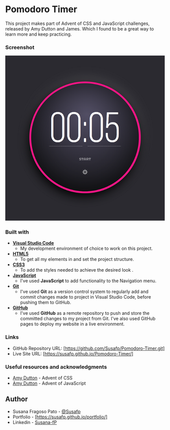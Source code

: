 # Pomodoro Timer

This project makes part of Advent of CSS and JavaScript challenges, released by Amy Dutton and James. Which I found to be a great way to learn more and keep practicing.


### Screenshot

![Pomodoro Timer](images/screenshot.png)

### Built with

- [**Visual Studio Code**](https://code.visualstudio.com/)
   - My development environment of choice to work on this project.
- [**HTML5**](https://developer.mozilla.org/en-US/docs/Web/Guide/HTML/HTML5)
    - To get all my elements in and set the project structure.
- [**CSS3**](https://developer.mozilla.org/en-US/docs/Web/CSS/CSS3)
    - To add the styles needed to achieve the desired look .
- [**JavaScript**](https://www.javascript.com/)
    - I've used **JavaScript** to add functionality to the Navigation menu.
- [**Git**](https://git-scm.com/)
    - I've used **Git** as a version control system to regularly add and commit changes made to project in Visual Studio Code, before pushing them to GitHub.
- [**GitHub**](https://github.com/)
    - I've used **GitHub** as a remote repository to push and store the committed changes to my project from Git. I've also used GitHub pages to deploy my website in a live environment.


### Links

- GitHub Repository URL: [https://github.com/Susafp/Pomodoro-Timer.git]
- Live Site URL: [https://susafp.github.io/Pomodoro-Timer/]

### Useful resources and acknowledgments

- [Amy Dutton](https://www.adventofcss.com/) - Advent of CSS
- [Amy Dutton](https://www.adventofjs.com/) - Advent of JavaScript

## Author

- Susana Fragoso Pato - [@Susafp](#)
- Portfolio - [https://susafp.github.io/portfolio/]
- Linkedin - [Susana-fP](https://www.linkedin.com/in/susana-fp/)


